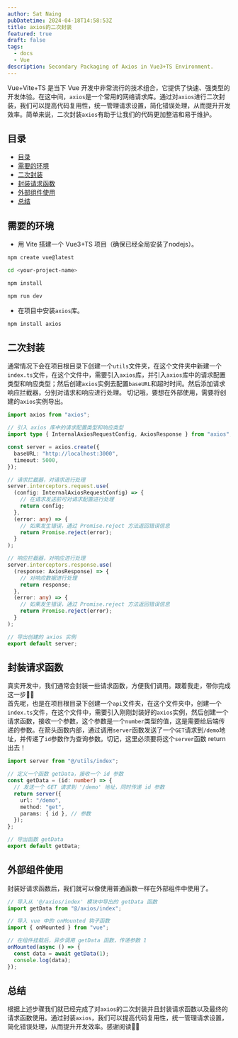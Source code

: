 ```yaml
---
author: Sat Naing
pubDatetime: 2024-04-18T14:58:53Z
title: axios的二次封装
featured: true
draft: false
tags:
  - docs
  - Vue
description: Secondary Packaging of Axios in Vue3+TS Environment.
---
```


Vue+Vite+TS 是当下 Vue 开发中非常流行的技术组合，它提供了快速、强类型的开发体验。在这中间，`axios`是一个常用的网络请求库。通过对`axios`进行二次封装，我们可以提高代码复用性，统一管理请求设置，简化错误处理，从而提升开发效率。简单来说，二次封装`axios`有助于让我们的代码更加整洁和易于维护。

## 目录

- [目录](#目录)
- [需要的环境](#需要的环境)
- [二次封装](#二次封装)
- [封装请求函数](#封装请求函数)
- [外部组件使用](#外部组件使用)
- [总结](#总结)

## 需要的环境

- 用 Vite 搭建一个 Vue3+TS 项目（确保已经全局安装了nodejs）。

```bash
npm create vue@latest

cd <your-project-name>

npm install

npm run dev

```

- 在项目中安装`axios`库。

```bash
npm install axios
```

## 二次封装

通常情况下会在项目根目录下创建一个`utils`文件夹，在这个文件夹中新建一个`index.ts`文件，在这个文件中，需要引入`axios`库，并引入`axios`库中的请求配置类型和响应类型；然后创建`axios`实例去配置`baseURL`和超时时间。然后添加请求响应拦截器，分别对请求和响应进行处理。 切记哦，要想在外部使用，需要将创建的`axios`实例导出。

```typescript
import axios from "axios";

// 引入 axios 库中的请求配置类型和响应类型
import type { InternalAxiosRequestConfig, AxiosResponse } from "axios";

const server = axios.create({
  baseURL: "http://localhost:3000",
  timeout: 5000,
});

// 请求拦截器，对请求进行处理
server.interceptors.request.use(
  (config: InternalAxiosRequestConfig) => {
    // 在请求发送前可对请求配置进行处理
    return config;
  },
  (error: any) => {
    // 如果发生错误，通过 Promise.reject 方法返回错误信息
    return Promise.reject(error);
  }
);

// 响应拦截器，对响应进行处理
server.interceptors.response.use(
  (response: AxiosResponse) => {
    // 对响应数据进行处理
    return response;
  },
  (error: any) => {
    // 如果发生错误，通过 Promise.reject 方法返回错误信息
    return Promise.reject(error);
  }
);

// 导出创建的 axios 实例
export default server;
```

## 封装请求函数

真实开发中，我们通常会封装一些请求函数，方便我们调用。跟着我走，带你完成这一步✌🏻  
首先呢，也是在项目根目录下创建一个`api`文件夹，在这个文件夹中，创建一个`index.ts`文件，在这个文件中，需要引入刚刚封装好的`axios`实例，然后创建一个请求函数，接收一个参数，这个参数是一个`number`类型的值，这是需要给后端传递的参数。在箭头函数内部，通过调用`server`函数发送了一个`GET`请求到`/demo`地址，并传递了`id`参数作为查询参数。切记，这里必须要将这个`server`函数 return 出去！

```ts
import server from "@/utils/index";

// 定义一个函数 getData，接收一个 id 参数
const getData = (id: number) => {
  // 发送一个 GET 请求到 '/demo' 地址，同时传递 id 参数
  return server({
    url: "/demo",
    method: "get",
    params: { id }, // 参数
  });
};

// 导出函数 getData
export default getData;
```

## 外部组件使用

封装好请求函数后，我们就可以像使用普通函数一样在外部组件中使用了。

```javascript
// 导入从 '@/axios/index' 模块中导出的 getData 函数
import getData from "@/axios/index";

// 导入 vue 中的 onMounted 钩子函数
import { onMounted } from "vue";

// 在组件挂载后，异步调用 getData 函数，传递参数 1
onMounted(async () => {
  const data = await getData(1);
  console.log(data);
});
```

## 总结

根据上述步骤我们就已经完成了对`axios`的二次封装并且封装请求函数以及最终的请求函数使用。通过封装`axios`，我们可以提高代码复用性，统一管理请求设置，简化错误处理，从而提升开发效率。感谢阅读✌🏻
